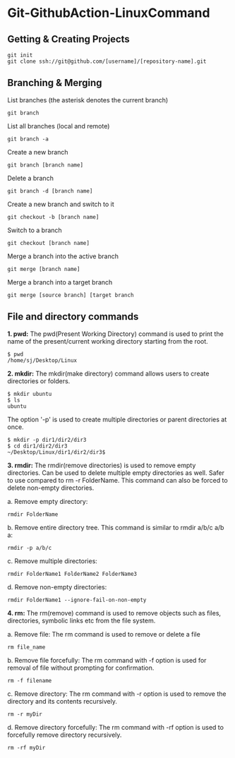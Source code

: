 # Git-GithubAction-LinuxCommand

## Getting & Creating Projects

    git init
    git clone ssh://git@github.com/[username]/[repository-name].git
    
## Branching & Merging
List branches (the asterisk denotes the current branch)
	
	git branch   
List all branches (local and remote)    

    git branch -a
Create a new branch    

	git branch [branch name]
Delete a branch

    git branch -d [branch name]
 Create a new branch and switch to it
 
    git checkout -b [branch name]
Switch to a branch

	git checkout [branch name]
Merge a branch into the active branch

	git merge [branch name]
Merge a branch into a target branch

	git merge [source branch] [target branch
	
## File and directory commands

**1. pwd:** The pwd(Present Working Directory) command is used to print the name of the present/current working directory starting from the root.
	
	$ pwd
	/home/sj/Desktop/Linux

**2. mkdir:** The mkdir(make directory) command allows users to create directories or folders.
	
	$ mkdir ubuntu
	$ ls
	ubuntu
The option '-p' is used to create multiple directories or parent directories at once.

	$ mkdir -p dir1/dir2/dir3
	$ cd dir1/dir2/dir3
	~/Desktop/Linux/dir1/dir2/dir3$

**3. rmdir:** The rmdir(remove directories) is used to remove empty directories. Can be used to delete multiple empty directories as well. Safer to use compared to rm -r FolderName. This command can also be forced to delete non-empty directories.

 a. Remove empty directory:

	rmdir FolderName
  b. Remove entire directory tree. This command is similar to rmdir a/b/c a/b a:
  
	rmdir -p a/b/c
  c. Remove multiple directories:

	rmdir FolderName1 FolderName2 FolderName3

  d. Remove non-empty directories:

	rmdir FolderName1 --ignore-fail-on-non-empty
	
**4. rm:** The rm(remove) command is used to remove objects such as files, directories, symbolic links etc from the file system.

a. Remove file: The rm command is used to remove or delete a file

	rm file_name	
b. Remove file forcefully: The rm command with -f option is used for removal of file without prompting for confirmation.

	rm -f filename
c. Remove directory: The rm command with -r option is used to remove the directory and its contents recursively.
	
	rm -r myDir
d. Remove directory forcefully: The rm command with -rf option is used to forcefully remove directory recursively.

	rm -rf myDir
